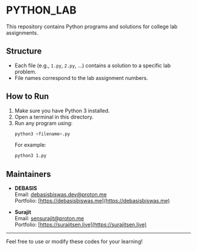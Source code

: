 # PYTHON_LAB

This repository contains Python programs and solutions for college lab assignments.

## Structure
- Each file (e.g., `1.py`, `2.py`, ...) contains a solution to a specific lab problem.
- File names correspond to the lab assignment numbers.

## How to Run
1. Make sure you have Python 3 installed.
2. Open a terminal in this directory.
3. Run any program using:
   ```bash
   python3 <filename>.py
   ```
   For example:
   ```bash
   python3 1.py
   ```

## Maintainers

- **DEBASIS**  
  Email: [debasisbiswas.dev@proton.me](mailto:debasisbiswas.dev@proton.me)  
  Portfolio: [https://debasisbiswas.me](https://debasisbiswas.me)  

- **Surajit**  
  Email: [sensurajit@proton.me](mailto:sensurajit@proton.me)  
  Portfolio: [https://surajitsen.live](https://surajitsen.live)

---
Feel free to use or modify these codes for your learning!